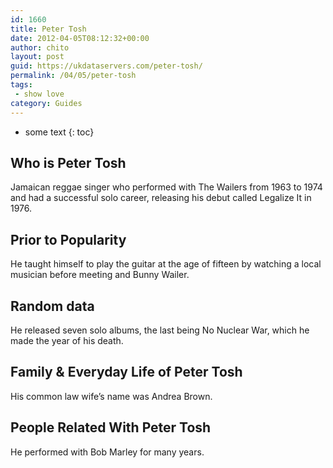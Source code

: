 ```yaml
---
id: 1660
title: Peter Tosh
date: 2012-04-05T08:12:32+00:00
author: chito
layout: post
guid: https://ukdataservers.com/peter-tosh/
permalink: /04/05/peter-tosh
tags:
 - show love
category: Guides
---
```


* some text
{: toc}
          
          
## Who is  Peter Tosh
                  
                  
                  
Jamaican reggae singer who performed with The Wailers from 1963 to 1974 and had a successful solo career, releasing his debut called Legalize It in 1976.
                  
                
                
                
## Prior to Popularity 
                  
                  
                  
He taught himself to play the guitar at the age of fifteen by watching a local musician before meeting and Bunny Wailer.
                  
                
                
                
## Random data 
                  
                  
                  
He released seven solo albums, the last being No Nuclear War, which he made the year of his death.
                  
                
                
                
## Family & Everyday Life of Peter Tosh
                  
                  
                  
His common law wife&#8217;s name was Andrea Brown.
                  
                
                
                
## People Related With  Peter Tosh
                  
                  
                  
He performed with Bob Marley for many years.
                  
                
              
            
          
          
          
    
    
  
